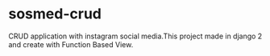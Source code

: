 # sosmed-crud
CRUD application with instagram social media.This project made in django 2 and create with Function Based View.
